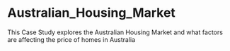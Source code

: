 # Australian_Housing_Market
This Case Study explores the Australian Housing Market and what factors are affecting the price of homes in Australia
